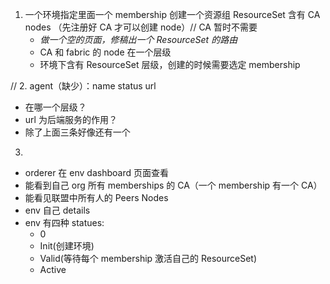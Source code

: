 1. 一个环境指定里面一个 membership 创建一个资源组 ResourceSet 含有 CA
   nodes （先注册好 CA 才可以创建 node）// CA 暂时不需要
   - *做一个空的页面，修稿出一个 ResourceSet 的路由*
   - CA 和 fabric 的 node 在一个层级
   - 环境下含有 ResourceSet 层级，创建的时候需要选定 membership

// 2. agent（缺少）：name status url
   - 在哪一个层级？
   - url 为后端服务的作用？
   - 除了上面三条好像还有一个


3.
- orderer 在 env dashboard 页面查看
- 能看到自己 org 所有 memberships 的 CA（一个 membership 有一个 CA）
- 能看见联盟中所有人的 Peers Nodes
- env 自己 details
- env 有四种 statues:
	- 0
	- Init(创建环境)
	- Valid(等待每个 membership 激活自己的 ResourceSet)
	- Active